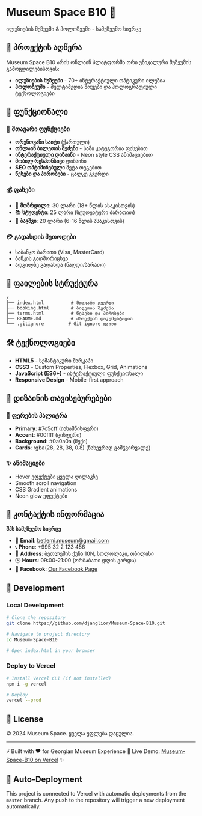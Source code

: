 # Museum Space B10 🎫

ილუზიების მუზეუმი & ჰოლოზეუმი - სამუზეუმო სივრცე

## 🌟 პროექტის აღწერა

Museum Space B10 არის ონლაინ პლატფორმა ორი უნიკალური მუზეუმის გამოცდილებისთვის:
- **ილუზიების მუზეუმი** - 70+ ინტერაქტიული ოპტიკური ილუზია
- **ჰოლოზეუმი** - მულტიმედია შოუები და ჰოლოგრაფიული ტექნოლოგიები

## 🚀 ფუნქციონალი

### 🎯 მთავარი ფუნქციები
- **ორენოვანი საიტი** (ქართული)
- **ონლაინ ბილეთის შეძენა** - სამი კატეგორია ფასებით
- **ინტერაქტიული დიზაინი** - Neon style CSS ანიმაციებით
- **მობილ რესპონსივი** დიზაინი
- **SEO ოპტიმიზებული** მეტა თეგებით
- **წესები და პირობები** - ცალკე გვერდი

### 💰 ფასები
- 🎫 **მოზრდილი**: 30 ლარი (18+ წლის ასაკისთვის)
- 📚 **სტუდენტი**: 25 ლარი (სტუდენტური ბარათით)
- 👶 **ბავშვი**: 20 ლარი (6-16 წლის ასაკისთვის)

### 💳 გადახდის მეთოდები
- საბანკო ბარათი (Visa, MasterCard)
- ბანკის გადმორიცხვა
- ადგილზე გადახდა (ნაღდი/ბარათი)

## 📂 ფაილების სტრუქტურა

```
/
├── index.html          # მთავარი გვერდი
├── booking.html        # ბილეთის შეძენა
├── terms.html          # წესები და პირობები
├── README.md           # პროექტის დოკუმენტაცია
└── .gitignore         # Git ignore ფაილი
```

## 🛠️ ტექნოლოგიები

- **HTML5** - სემანტიკური მარკაპი
- **CSS3** - Custom Properties, Flexbox, Grid, Animations
- **JavaScript (ES6+)** - ინტერაქტიული ფუნქციონალი
- **Responsive Design** - Mobile-first approach

## 🎨 დიზაინის თავისებურებები

### 🌈 ფერების პალიტრა
- **Primary**: #7c5cff (იასამნისფერი)
- **Accent**: #00ffff (ცისფერი)
- **Background**: #0a0a0a (მუქი)
- **Cards**: rgba(28, 28, 38, 0.8) (ნახევრად გამჭვირვალე)

### ✨ ანიმაციები
- Hover ეფექტები ყველა ღილაკზე
- Smooth scroll navigation
- CSS Gradient animations
- Neon glow ეფექტები

## 📍 კონტაქტის ინფორმაცია

**შპს სამუზეუმო სივრცე**
- 📧 **Email**: betlemi.museum@gmail.com
- 📞 **Phone**: +995 32 2 123 456
- 📍 **Address**: ბეთლემის ქუჩა 10N, სოლოლაკი, თბილისი
- 🕒 **Hours**: 09:00-21:00 (ორშაბათი დღის გარდა)
- 📱 **Facebook**: [Our Facebook Page](https://www.facebook.com/profile.php?id=61567248502180)

## 🚀 Development

### Local Development
```bash
# Clone the repository
git clone https://github.com/djanglior/Museum-Space-B10.git

# Navigate to project directory
cd Museum-Space-B10

# Open index.html in your browser
```

### Deploy to Vercel
```bash
# Install Vercel CLI (if not installed)
npm i -g vercel

# Deploy
vercel --prod
```

## 📜 License

© 2024 Museum Space. ყველა უფლება დაცულია.

---

⚡ Built with ❤️ for Georgian Museum Experience
🎯 Live Demo: [Museum-Space-B10 on Vercel](https://museum-space-b10.vercel.app) ✨

## 🔄 Auto-Deployment
This project is connected to Vercel with automatic deployments from the `master` branch. Any push to the repository will trigger a new deployment automatically.